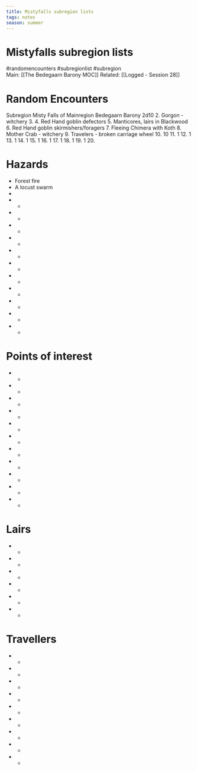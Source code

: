 ```yaml
---
title: Mistyfalls subregion lists
tags: notes
season: summer
---
```


# Mistyfalls subregion lists
#randomencounters  #subregionlist #subregion  
Main: [[The Bedegaarn Barony MOC]]
Related:  [[Logged -  Session 28]]

# Random Encounters
Subregion Misty Falls of Mainregion Bedegaarn Barony
2d10
2. Gorgon - witchery
3. 
4. Red Hand goblin defectors
5. Manticores, lairs in Blackwood
6. Red Hand goblin skirmishers/foragers
7. Fleeing Chimera with Koth
8.  Mother Crab - witchery
9. Travelers - broken carriage wheel
10. 10
11. 1
12. 1
13. 1
14. 1
15. 1
16. 1
17. 1
18. 1
19. 1
20. 



# Hazards
- Forest fire
- A locust swarm
- 
- -
- -
- -
- -
- -
- -
- -
- -
- -
- -
- -

# Points of interest
- - 
- -
- -
- -
- -
- -
- -
- -
- -
- -
- -

# Lairs
- -
- -
- -
- -
- -
- -

# Travellers
- -
- -
- -
- -
- -
- -
- -
- -
- -

